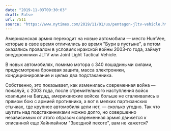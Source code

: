 ```yaml
---
date: "2019-11-03T09:30:03"
draft: False
url: /511
source: "https://www.nytimes.com/2019/11/01/us/pentagon-jltv-vehicle.html?smid=tw-nytimes&smtyp=cur"
---
```


Американская армия переходит на новые автомобили — место HumVee, которые в свое время отличились во время "Бури в пустыне", а потом оказались провалом в условиях иракской войны 2003-го года, займут внедорожники JLTV или Joint Light Tactical Vehicle. 

В новых автомобилях, помимо мотора с 340 лошадиными силами, предусмотрена броневая защита, масса электроники, кондиционирование и целых два подстаканника. 

Собственно, это показывает, как изменилась современная война — пожалуй, с 2003 года, после стремительного наступления войск коалиции на Багдад, американские войска больше не сталкивались в прямом бою с армией противника, а вот в мелких партизанских стычках, где крупнее автомобиля цели нет, — сколько угодно. Так что шутить над подстаканниками можно долго, но совершенно независимым от этого образом современная армия движется к описанной еще Хайнлайном "Звездной пехоте", вам не кажется?
